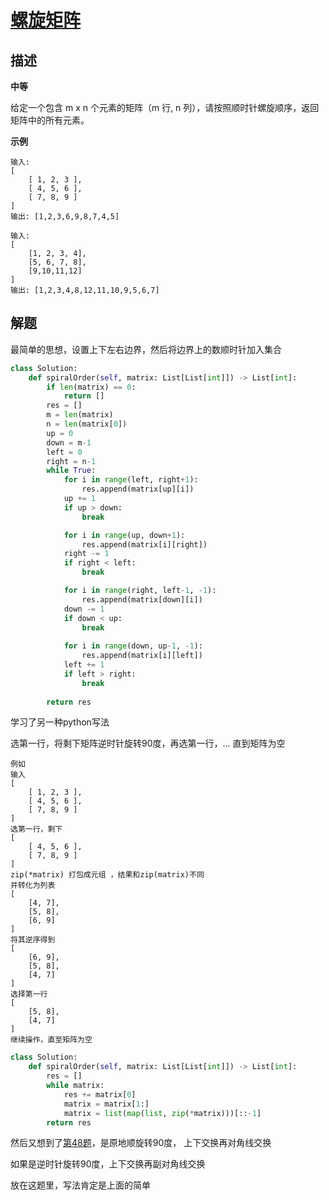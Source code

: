 # [螺旋矩阵](https://leetcode-cn.com/problems/spiral-matrix/)

## 描述  
**中等**  

给定一个包含 m x n 个元素的矩阵（m 行, n 列），请按照顺时针螺旋顺序，返回矩阵中的所有元素。

**示例** 

    输入:
    [
        [ 1, 2, 3 ],
        [ 4, 5, 6 ],
        [ 7, 8, 9 ]
    ]
    输出: [1,2,3,6,9,8,7,4,5]
    
    输入:
    [
        [1, 2, 3, 4],
        [5, 6, 7, 8],
        [9,10,11,12]
    ]
    输出: [1,2,3,4,8,12,11,10,9,5,6,7]


## 解题  
最简单的思想，设置上下左右边界，然后将边界上的数顺时针加入集合  
```python
class Solution:
    def spiralOrder(self, matrix: List[List[int]]) -> List[int]:
        if len(matrix) == 0:
            return []
        res = []
        m = len(matrix)
        n = len(matrix[0])
        up = 0
        down = m-1
        left = 0
        right = n-1
        while True:
            for i in range(left, right+1):
                res.append(matrix[up][i])
            up += 1
            if up > down: 
                break

            for i in range(up, down+1):
                res.append(matrix[i][right])
            right -= 1
            if right < left:
                break

            for i in range(right, left-1, -1):
                res.append(matrix[down][i])
            down -= 1
            if down < up:
                break
            
            for i in range(down, up-1, -1):
                res.append(matrix[i][left])
            left += 1
            if left > right:
                break
        
        return res

```

学习了另一种python写法   

选第一行，将剩下矩阵逆时针旋转90度，再选第一行，... 直到矩阵为空

    例如  
    输入
    [
        [ 1, 2, 3 ],
        [ 4, 5, 6 ],
        [ 7, 8, 9 ]
    ]
    选第一行，剩下  
    [
        [ 4, 5, 6 ],
        [ 7, 8, 9 ]
    ]
    zip(*matrix) 打包成元组 ，结果和zip(matrix)不同  
    并转化为列表
    [
        [4, 7],
        [5, 8],
        [6, 9]
    ]
    将其逆序得到  
    [
        [6, 9],
        [5, 8],
        [4, 7]
    ]
    选择第一行  
    [
        [5, 8],
        [4, 7]
    ]
    继续操作，直至矩阵为空


```python
class Solution:
    def spiralOrder(self, matrix: List[List[int]]) -> List[int]:
        res = []
        while matrix:
            res += matrix[0]
            matrix = matrix[1:]
            matrix = list(map(list, zip(*matrix)))[::-1]
        return res
```
然后又想到了[第48题](https://leetcode-cn.com/problems/rotate-image/)，是原地顺旋转90度， 上下交换再对角线交换  

如果是逆时针旋转90度，上下交换再副对角线交换  

放在这题里，写法肯定是上面的简单